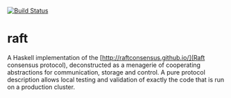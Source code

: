 [![Build Status](https://secure.travis-ci.org/kfish/raft.png)](http://travis-ci.org/kfish/raft)

raft
====

A Haskell implementation of the [http://raftconsensus.github.io/](Raft consensus protocol),
deconstructed as a menagerie of cooperating abstractions for communication, storage
and control. A pure protocol description allows local testing and validation of
exactly the code that is run on a production cluster.
